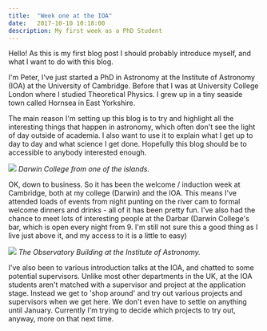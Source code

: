 ```yaml
---
title:  "Week one at the IOA"
date:   2017-10-10 10:18:00
description: My first week as a PhD Student
---
```


Hello! As this is my first blog post I should probably introduce myself, and
what I want to do with this blog.

I'm Peter, I've just started a PhD in Astronomy
at the Institute of Astronomy (IOA) at the University of Cambridge. Before that
I was at University College London where I studied Theoretical Physics. I grew
up in a tiny seaside town called Hornsea in East Yorkshire.

The main reason I'm setting up this blog is to try and highlight all the
interesting things that happen in astronomy, which often don't see the light of day
outside of academia. I also want to use it to explain what I get up to day to day
and what science I get done. Hopefully this blog should be to accessible
to anybody interested enough.

![](http://www.petermcgill.com/assets/images/darwin.JPG)
*Darwin College from one of the islands.*

OK, down to business. So it has been the welcome / induction week at Cambridge,
both at my college (Darwin) and the IOA. This means I've attended loads of events
from night punting on the river cam to formal welcome dinners and drinks - all of
it has been pretty fun. I've also had the chance to meet lots of interesting people
at the Darbar (Darwin College's bar, which is open every night from 9. I'm still
not sure this a good thing as I live just above it, and my access to it is a little
to easy)


![](http://www.petermcgill.com/assets/images/IOA.jpg)
*The Observatory Building at the Institute of Astronomy.*


I've also been to various introduction talks at the IOA, and chatted to some
potential supervisors. Unlike most other departments in the UK, at the IOA students
aren't matched with a supervisor and project at the application stage. Instead we
get to 'shop around' and try out various projects and supervisors when we get here.
We don't even have to settle on anything until January. Currently I'm trying to
decide which projects to try out, anyway, more on that next time.
